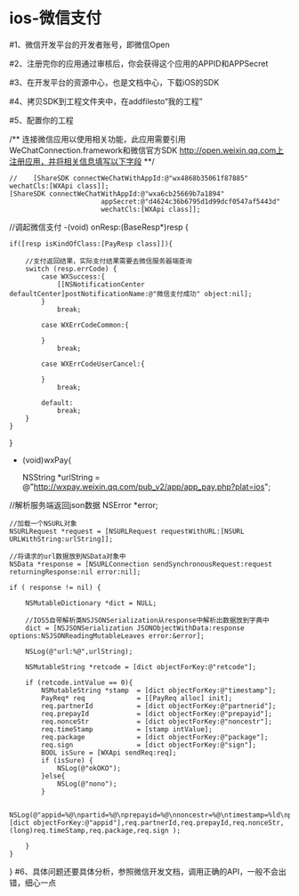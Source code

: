 # ios-微信支付
#1、微信开发平台的开发者账号，即微信Open

#2、注册完你的应用通过审核后，你会获得这个应用的APPID和APPSecret

#3、在开发平台的资源中心，也是文档中心，下载iOS的SDK

#4、拷贝SDK到工程文件夹中，在addfilesto“我的工程”

#5、配置你的工程

/**
     连接微信应用以使用相关功能，此应用需要引用WeChatConnection.framework和微信官方SDK
     http://open.weixin.qq.com上注册应用，并将相关信息填写以下字段
     **/
    
    //    [ShareSDK connectWeChatWithAppId:@"wx4868b35061f87885" wechatCls:[WXApi class]];
    [ShareSDK connectWeChatWithAppId:@"wxa6cb25669b7a1894"
                           appSecret:@"d4624c36b6795d1d99dcf0547af5443d"
                           wechatCls:[WXApi class]];
    

//调起微信支付
-(void) onResp:(BaseResp*)resp
{

    if([resp isKindOfClass:[PayResp class]]){

        //支付返回结果，实际支付结果需要去微信服务器端查询
        switch (resp.errCode) {
            case WXSuccess:{
                [[NSNotificationCenter defaultCenter]postNotificationName:@"微信支付成功" object:nil];
            }
                break;
                
            case WXErrCodeCommon:{

            }
                break;
                
            case WXErrCodeUserCancel:{
 
            }
                break;
                
            default:
                break;
        }
    }
}



+ (void)wxPay{

    NSString *urlString   = @"http://wxpay.weixin.qq.com/pub_v2/app/app_pay.php?plat=ios";
   
 //解析服务端返回json数据
    NSError *error;
   
    //加载一个NSURL对象
    NSURLRequest *request = [NSURLRequest requestWithURL:[NSURL URLWithString:urlString]];
   
    //将请求的url数据放到NSData对象中
    NSData *response = [NSURLConnection sendSynchronousRequest:request returningResponse:nil error:nil];
    
    if ( response != nil) {
     
        NSMutableDictionary *dict = NULL;
       
        //IOS5自带解析类NSJSONSerialization从response中解析出数据放到字典中
        dict = [NSJSONSerialization JSONObjectWithData:response options:NSJSONReadingMutableLeaves error:&error];
       
        NSLog(@"url:%@",urlString);
       
        NSMutableString *retcode = [dict objectForKey:@"retcode"];
       
        if (retcode.intValue == 0){
            NSMutableString *stamp  = [dict objectForKey:@"timestamp"];
            PayReq* req             = [[PayReq alloc] init];
            req.partnerId           = [dict objectForKey:@"partnerid"];
            req.prepayId            = [dict objectForKey:@"prepayid"];
            req.nonceStr            = [dict objectForKey:@"noncestr"];
            req.timeStamp           = [stamp intValue];
            req.package             = [dict objectForKey:@"package"];
            req.sign                = [dict objectForKey:@"sign"];
            BOOL isSure = [WXApi sendReq:req];
            if (isSure) {
                NSLog(@"okOKO");
            }else{
                NSLog(@"nono");
            }
         
            NSLog(@"appid=%@\npartid=%@\nprepayid=%@\nnoncestr=%@\ntimestamp=%ld\npackage=%@\nsign=%@",[dict objectForKey:@"appid"],req.partnerId,req.prepayId,req.nonceStr,(long)req.timeStamp,req.package,req.sign );
        
        }
    }
}
#6、具体问题还要具体分析，参照微信开发文档，调用正确的API，一般不会出错，细心一点
